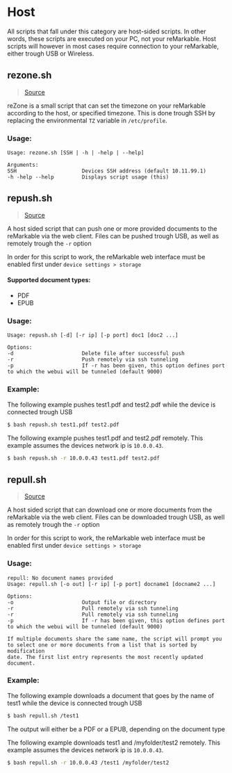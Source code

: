# Host
All scripts that fall under this category are host-sided scripts. In other words, these scripts
are executed on your PC, not your reMarkable. Host scripts will however in most cases require
connection to your reMarkable, either trough USB or Wireless.

## rezone.sh
> [Source](https://github.com/reHackable/scripts/blob/master/host/rezone.sh)

reZone is a small script that can set the timezone on your reMarkable according to the host, or specified timezone.
This is done trough SSH by replacing the environmental `TZ` variable in `/etc/profile`.

### Usage:
```
Usage: rezone.sh [SSH | -h | -help | --help]

Arguments:
SSH                     Devices SSH address (default 10.11.99.1)
-h -help --help         Displays script usage (this)
```

## repush.sh
> [Source](https://github.com/reHackable/scripts/blob/master/host/repush.sh)

A host sided script that can push one or more provided documents to the reMarkable via the web client. Files can be pushed trough USB, as well as remotely trough the `-r` option

In order for this script to work, the reMarkable web interface must be enabled first under `device settings > storage`

#### Supported document types:

* PDF
* EPUB

### Usage:
```
Usage: repush.sh [-d] [-r ip] [-p port] doc1 [doc2 ...]

Options:
-d                      Delete file after successful push
-r                      Push remotely via ssh tunneling
-p                      If -r has been given, this option defines port to which the webui will be tunneled (default 9000)
```

### Example:
The following example pushes test1.pdf and test2.pdf while the device is connected trough USB
```sh
$ bash repush.sh test1.pdf test2.pdf
```

The following example pushes test1.pdf and test2.pdf remotely. This example assumes the devices network ip is `10.0.0.43`.
```sh
$ bash repush.sh -r 10.0.0.43 test1.pdf test2.pdf
```

## repull.sh
> [Source](https://github.com/reHackable/scripts/blob/master/host/repull.sh)

A host sided script that can download one or more documents from the reMarkable via the web client. Files can be downloaded trough USB, as well as remotely trough the `-r` option

In order for this script to work, the reMarkable web interface must be enabled first under `device settings > storage`

### Usage:
```
repull: No document names provided
Usage: repull.sh [-o out] [-r ip] [-p port] docname1 [docname2 ...]

Options:
-o                      Output file or directory
-r                      Pull remotely via ssh tunneling
-r                      Pull remotely via ssh tunneling
-p                      If -r has been given, this option defines port to which the webui will be tunneled (default 9000)

If multiple documents share the same name, the script will prompt you
to select one or more documents from a list that is sorted by modification
date. The first list entry represents the most recently updated document.
```

### Example:
The following example downloads a document that goes by the name of test1 while the device is connected trough USB
```sh
$ bash repull.sh /test1
```
The output will either be a PDF or a EPUB, depending on the document type

The following example downloads test1 and /myfolder/test2 remotely. This example assumes the devices network ip is `10.0.0.43`.
```sh
$ bash repull.sh -r 10.0.0.43 /test1 /myfolder/test2
```
